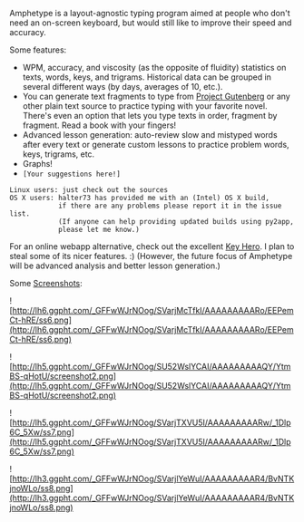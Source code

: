 Amphetype is a layout-agnostic typing program aimed at people who don't need an on-screen keyboard, but would still like to improve their speed and accuracy.

Some features:

  * WPM, accuracy, and viscosity (as the opposite of fluidity) statistics on texts, words, keys, and trigrams. Historical data can be grouped in several different ways (by days, averages of 10, etc.).
  * You can generate text fragments to type from [Project Gutenberg](http://gutenberg.net) or any other plain text source to practice typing with your favorite novel. There's even an option that lets you type texts in order, fragment by fragment. Read a book with your fingers!
  * Advanced lesson generation: auto-review slow and mistyped words after every text or generate custom lessons to practice problem words, keys, trigrams, etc.
  * Graphs!
  * `[Your suggestions here!]`

```
Linux users: just check out the sources
OS X users: halter73 has provided me with an (Intel) OS X build,
            if there are any problems please report it in the issue list.
            (If anyone can help providing updated builds using py2app,
            please let me know.)
```

For an online webapp alternative, check out the excellent <a href='http://www.keyhero.com/'>Key Hero</a>. I plan to steal some of its nicer features. :) (However, the future focus of Amphetype will be advanced analysis and better lesson generation.)

Some [Screenshots](Screenshots.md):

![http://lh6.ggpht.com/_GFFwWJrNOog/SVarjMcTfkI/AAAAAAAAARo/EEPemCt-hRE/ss6.png](http://lh6.ggpht.com/_GFFwWJrNOog/SVarjMcTfkI/AAAAAAAAARo/EEPemCt-hRE/ss6.png)

![http://lh5.ggpht.com/_GFFwWJrNOog/SU52WslYCAI/AAAAAAAAAQY/YtmBS-qHotU/screenshot2.png](http://lh5.ggpht.com/_GFFwWJrNOog/SU52WslYCAI/AAAAAAAAAQY/YtmBS-qHotU/screenshot2.png)

![http://lh5.ggpht.com/_GFFwWJrNOog/SVarjTXVU5I/AAAAAAAAARw/_1Dlp6C_5Xw/ss7.png](http://lh5.ggpht.com/_GFFwWJrNOog/SVarjTXVU5I/AAAAAAAAARw/_1Dlp6C_5Xw/ss7.png)

![http://lh3.ggpht.com/_GFFwWJrNOog/SVarjlYeWuI/AAAAAAAAAR4/BvNTKjnoWLo/ss8.png](http://lh3.ggpht.com/_GFFwWJrNOog/SVarjlYeWuI/AAAAAAAAAR4/BvNTKjnoWLo/ss8.png)